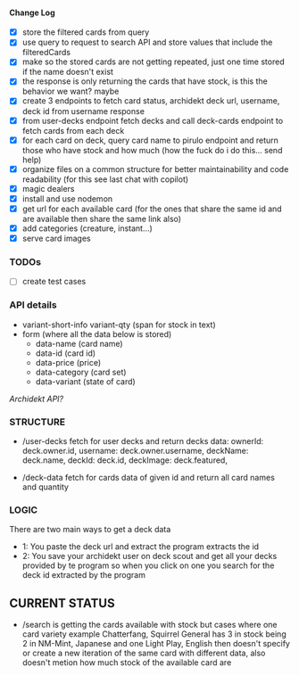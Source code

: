 #### Change Log

- [x] store the filtered cards from query
- [x] use query to request to search API and store values that include the filteredCards
- [x] make so the stored cards are not getting repeated, just one time stored if the name doesn't exist
- [x] the response is only returning the cards that have stock, is this the behavior we want? maybe
- [x] create 3 endpoints to fetch card status, archidekt deck url, username, deck id from username response
- [x] from user-decks endpoint fetch decks and call deck-cards endpoint to fetch cards from each deck
- [x] for each card on deck, query card name to pirulo endpoint and return those who have stock and how much (how the fuck do i do this... send help)
- [x] organize files on a common structure for better maintainability and code readability (for this see last chat with copilot)
- [x] magic dealers
- [x] install and use nodemon
- [x] get url for each available card (for the ones that share the same id and are available then share the same link also)
- [x] add categories (creature, instant...)
- [x] serve card images

### TODOs

- [ ] create test cases

### API details

- variant-short-info variant-qty (span for stock in text)
- form (where all the data below is stored)
  - data-name (card name)
  - data-id (card id)
  - data-price (price)
  - data-category (card set)
  - data-variant (state of card)

_Archidekt API?_

### STRUCTURE

- /user-decks
  fetch for user decks and return decks data:
  ownerId: deck.owner.id,
  username: deck.owner.username,
  deckName: deck.name,
  deckId: deck.id,
  deckImage: deck.featured,

- /deck-data
  fetch for cards data of given id and return all card names and quantity

### LOGIC

There are two main ways to get a deck data

- 1: You paste the deck url and extract the program extracts the id
- 2: You save your archidekt user on deck scout and get all your decks provided by te program so when you click on one you search for the deck id extracted by the program

## CURRENT STATUS

- /search is getting the cards available with stock but cases where one card variety example Chatterfang, Squirrel General has 3 in stock being 2 in NM-Mint, Japanese and one Light Play, English then doesn't specify or create a new iteration of the same card with different data, also doesn't metion how much stock of the available card are
